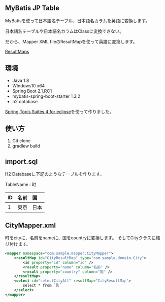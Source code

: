 MyBatis JP Table
----------------
MyBatisを使って日本語名テーブル、日本語名カラムを英語に変換します。

日本語名テーブルや日本語名カラムはClassに変換できない。

だから、Mapper XML fileのResultMapを使って英語に変換します。

[ResultMaps](http://www.mybatis.org/mybatis-3/ja/sqlmap-xml.html#Result_Maps)

## 環境 

- Java 1.8 
- Windows10 x64
- Spring Boot 2.1.RC1
- mybatis-spring-boot-starter 1.3.2
- h2 database

[Spring Tools Suites 4 for eclipse](https://spring.io/tools)を使って作りました。

## 使い方

1. Git clone
2. gradlew build

## import.sql
H2 Databaseに下記のようなテーブルを作ります。

TableName : 町

|ID|名前|国|
|:--|:--|:--|
|1|東京|日本|

## CityMapper.xml

町をcityに、名前をnameに、国をcountryに変換します。
そしてCityクラスに結び付けます。

```xml:CityMapper.xml
<mapper namespace="com.sample.mapper.CityMapper">
	<resultMap id="CityResultMap" type="com.sample.domain.City">
    	<id property="id" column="id" />
    	<result property="name" column="名前" />
    	<result property="country" column="国" />
  	</resultMap>
    <select id="selectCityAll" resultMap="CityResultMap">
        select * from `町`
    </select>
</mapper>

```
